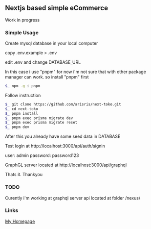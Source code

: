 ## Nextjs based simple eCommerce
Work in progress

### Simple Usage

Create mysql database in your local computer

copy .env.example > .env

edit .env and change DATABASE_URL

In this case i use "pnpm" for now i'm not sure that with other package manager can work. so
install "pnpm" first

```bash
$_ npm -g i pnpm
```

Follow instruction

```bash
$_ git clone https://github.com/arisris/next-toko.git
$_ cd next-toko
$_ pnpm install
$_ pnpm exec prisma migrate dev
$_ pnpm exec prisma migrate reset
$_ pnpm dev
```

After this you already have some seed data in DATABASE

Test login at http://localhost:3000/api/auth/signin

user: admin
password: password123

GraphGL server located at http://localhost:3000/api/graphql

Thats it. Thankyou

### TODO
Curently i'm working at graphql server api located at folder /nexus/

### Links

[My Homepage](https://arisris.com/)